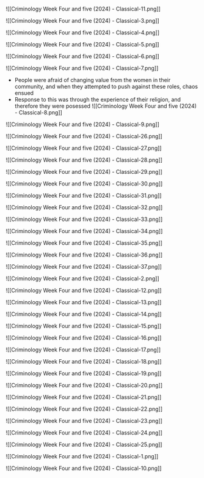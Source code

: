 ![[Criminology Week Four and five (2024) - Classical-11.png]]

![[Criminology Week Four and five (2024) - Classical-3.png]]

![[Criminology Week Four and five (2024) - Classical-4.png]]

![[Criminology Week Four and five (2024) - Classical-5.png]]

![[Criminology Week Four and five (2024) - Classical-6.png]]

![[Criminology Week Four and five (2024) - Classical-7.png]]
- People were afraid of changing value from the women in their community, and when they attempted to push against these roles, chaos ensued
- Response to this was through the experience of their religion, and therefore they were posessed
![[Criminology Week Four and five (2024) - Classical-8.png]]

![[Criminology Week Four and five (2024) - Classical-9.png]]

![[Criminology Week Four and five (2024) - Classical-26.png]]

![[Criminology Week Four and five (2024) - Classical-27.png]]

![[Criminology Week Four and five (2024) - Classical-28.png]]

![[Criminology Week Four and five (2024) - Classical-29.png]]

![[Criminology Week Four and five (2024) - Classical-30.png]]

![[Criminology Week Four and five (2024) - Classical-31.png]]

![[Criminology Week Four and five (2024) - Classical-32.png]]

![[Criminology Week Four and five (2024) - Classical-33.png]]

![[Criminology Week Four and five (2024) - Classical-34.png]]

![[Criminology Week Four and five (2024) - Classical-35.png]]

![[Criminology Week Four and five (2024) - Classical-36.png]]

![[Criminology Week Four and five (2024) - Classical-37.png]]

![[Criminology Week Four and five (2024) - Classical-2.png]]

![[Criminology Week Four and five (2024) - Classical-12.png]]

![[Criminology Week Four and five (2024) - Classical-13.png]]

![[Criminology Week Four and five (2024) - Classical-14.png]]

![[Criminology Week Four and five (2024) - Classical-15.png]]

![[Criminology Week Four and five (2024) - Classical-16.png]]

![[Criminology Week Four and five (2024) - Classical-17.png]]

![[Criminology Week Four and five (2024) - Classical-18.png]]

![[Criminology Week Four and five (2024) - Classical-19.png]]

![[Criminology Week Four and five (2024) - Classical-20.png]]

![[Criminology Week Four and five (2024) - Classical-21.png]]

![[Criminology Week Four and five (2024) - Classical-22.png]]

![[Criminology Week Four and five (2024) - Classical-23.png]]

![[Criminology Week Four and five (2024) - Classical-24.png]]

![[Criminology Week Four and five (2024) - Classical-25.png]]

![[Criminology Week Four and five (2024) - Classical-1.png]]

![[Criminology Week Four and five (2024) - Classical-10.png]]